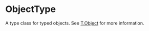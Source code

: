 # ObjectType

A type class for typed objects. See [T.Object](../../builtins/object) for more information.